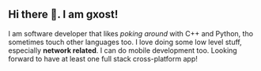 ## Hi there 👋. I am gxost!

I am software developer that likes _poking around_ with C++ and Python, tho sometimes touch other languages too. I love doing some low level stuff, especially **network related**. I can do mobile development too. Looking forward to have at least one full stack cross-platform app! 

<!--
**gxosty/gxosty** is a ✨ _special_ ✨ repository because its `README.md` (this file) appears on your GitHub profile.

Here are some ideas to get you started:

- 🔭 I’m currently working on ...
- 🌱 I’m currently learning ...
- 👯 I’m looking to collaborate on ...
- 🤔 I’m looking for help with ...
- 💬 Ask me about ...
- 📫 How to reach me: ...
- 😄 Pronouns: ...
- ⚡ Fun fact: ...
-->
